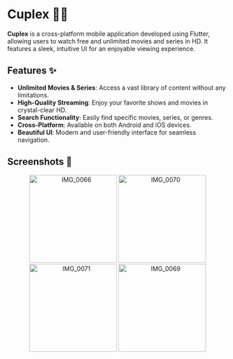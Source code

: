 # Cuplex 🎥🍿

**Cuplex** is a cross-platform mobile application developed using Flutter, allowing users to watch free and unlimited movies and series in HD. It features a sleek, intuitive UI for an enjoyable viewing experience.

## Features ✨

- **Unlimited Movies & Series**: Access a vast library of content without any limitations.
- **High-Quality Streaming**: Enjoy your favorite shows and movies in crystal-clear HD.
- **Search Functionality**: Easily find specific movies, series, or genres.
- **Cross-Platform**: Available on both Android and iOS devices.
- **Beautiful UI**: Modern and user-friendly interface for seamless navigation.

## Screenshots 📸
<p align="center">
  <img src="https://github.com/user-attachments/assets/d6da106f-aced-4e29-8f89-dbe2414d21d9" alt="IMG_0066" width="200"/>
  <img src="https://github.com/user-attachments/assets/f5145ab5-4025-4923-b538-c9557ee99c9e" alt="IMG_0070" width="200"/>
  <img src="https://github.com/user-attachments/assets/bc9c100b-bae0-4e61-8385-b80722acfbb0" alt="IMG_0071" width="200"/>
  <img src="https://github.com/user-attachments/assets/dac3bf1d-e4e5-47fb-84b7-0724991ee1a3" alt="IMG_0069" width="200"/>
</p>
